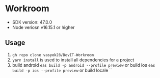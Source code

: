 # Workroom
- SDK version: 47.0.0
- Node veriosn v16.15.1 or higher

## Usage
1. `gh repo clone vasyok28/DevIT-Workroom`
2. `yarn install` is used to install all dependencies for a project
3. build android `eas build -p android --profile preview` or build ios `eas build -p ios --profile preview` or build locale ``